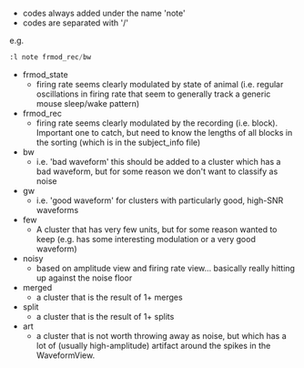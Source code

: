 - codes always added under the name 'note'
- codes are separated with '/'

e.g. 
```python
:l note frmod_rec/bw
```

- frmod_state
    - firing rate seems clearly modulated by state of animal (i.e. regular oscillations in firing rate that seem to generally track a generic mouse sleep/wake pattern)
- frmod_rec
    - firing rate seems clearly modulated by the recording (i.e. block). Important one to catch, but need to know the lengths of all blocks in the sorting (which is in the subject_info file)
- bw
    - i.e. 'bad waveform' this should be added to a cluster which has a bad waveform, but for some reason we don't want to classify as noise
- gw
    - i.e. 'good waveform' for clusters with particularly good, high-SNR waveforms
- few
    - A cluster that has very few units, but for some reason wanted to keep (e.g. has some interesting modulation or a very good waveform)
- noisy
    - based on amplitude view and firing rate view... basically really hitting up against the noise floor
- merged
    - a cluster that is the result of 1+ merges
- split
    - a cluster that is the result of 1+ splits
- art
    - a cluster that is not worth throwing away as noise, but which has a lot of (usually high-amplitude) artifact around the spikes in the WaveformView. 
